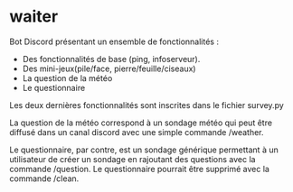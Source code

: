 # waiter
Bot Discord présentant un ensemble de fonctionnalités :

- Des fonctionnalités de base (ping, infoserveur).
- Des mini-jeux(pile/face, pierre/feuille/ciseaux)
- La question de la météo 
- Le questionnaire

Les deux dernières fonctionnalités sont inscrites dans le fichier survey.py  

La question de la météo correspond à un sondage météo qui peut être diffusé dans un canal discord avec une simple commande /weather.

Le questionnaire, par contre, est un sondage générique permettant à un utilisateur de créer un sondage en rajoutant des questions avec la commande /question. Le questionnaire pourrait être supprimé avec la commande /clean.


